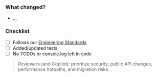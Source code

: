 ### What changed?
- …

### Checklist
- [ ] Follows our [Engineering Standards](../docs/engineering-standards.md)
- [ ] Added/updated tests
- [ ] No TODOs or console.log left in code

> Reviewers (and Copilot): prioritize security, public API changes, performance hotpaths, and migration risks.
